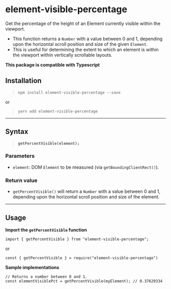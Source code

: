 # element-visible-percentage

Get the percentage of the height of an Element currently visible within the viewport.

- This function returns a `Number` with a value between 0 and 1, depending upon the horizontal scroll position and size of the given `Element`.
- This is useful for determining the extent to which an element is within the viewport within vertically scrollable layouts.

**This package is compatible with Typescript**

## **Installation**

> `npm install element-visible-percentage --save`

or  

> `yarn add element-visible-percentage`  

---

## **Syntax**

> **`getPercentVisible(element);`**

### **Parameters**

- `element`:
  DOM `Element` to be measured (via `getBoundingClientRect()`).

### **Return value**  

- `getPercentVisible()` will return a `Number` with a value between 0 and 1, depending upon the horizontal scroll position and size of the element.

---

## **Usage**

**Import the `getPercentVisible` function**

```
import { getPercentVisible } from "element-visible-percentage";
```

or

```
const { getPercentVisible } = require("element-visible-percentage")
```

**Sample implementations**

```  
// Returns a number between 0 and 1.
const elementVisiblePct = getPercentVisible(myElement); // 0.37629334
```
